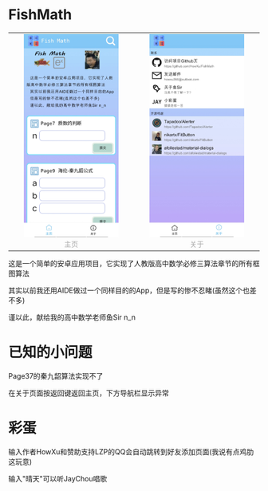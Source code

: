 # FishMath



<table rules="none" align="center">
	<tr>
		<td>
			<center>
				<img src="./screenshots/s1.jpg" width="80%" />
				<br/>
				<font color="AAAAAA">主页</font>
			</center>
		</td>
		<td>
			<center>
				<img src="./screenshots/s2.jpg" width="80%" />
				<br/>
				<font color="AAAAAA">关于</font>
			</center>
		</td>
	</tr>
</table>


这是一个简单的安卓应用项目，它实现了人教版高中数学必修三算法章节的所有框图算法

其实以前我还用AIDE做过一个同样目的的App，但是写的惨不忍睹(虽然这个也差不多)

谨以此，献给我的高中数学老师鱼Sir n_n

# 已知的小问题

Page37的秦九韶算法实现不了

在关于页面按返回键返回主页，下方导航栏显示异常

# 彩蛋

输入作者HowXu和赞助支持LZP的QQ会自动跳转到好友添加页面(我说有点鸡肋这玩意)

输入"晴天"可以听JayChou唱歌
